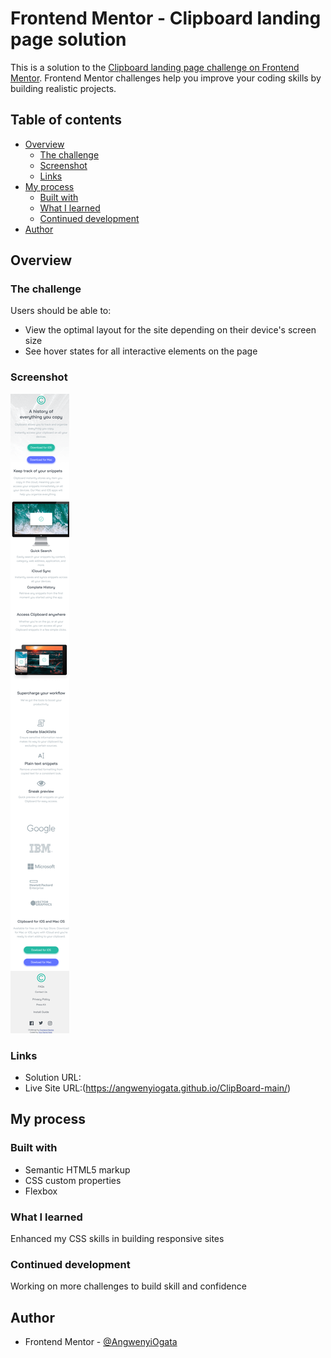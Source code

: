 # Frontend Mentor - Clipboard landing page solution

This is a solution to the [Clipboard landing page challenge on Frontend Mentor](https://www.frontendmentor.io/challenges/clipboard-landing-page-5cc9bccd6c4c91111378ecb9). Frontend Mentor challenges help you improve your coding skills by building realistic projects.

## Table of contents

- [Overview](#overview)
  - [The challenge](#the-challenge)
  - [Screenshot](#screenshot)
  - [Links](#links)
- [My process](#my-process)
  - [Built with](#built-with)
  - [What I learned](#what-i-learned)
  - [Continued development](#continued-development)
- [Author](#author)

## Overview

### The challenge

Users should be able to:

- View the optimal layout for the site depending on their device's screen size
- See hover states for all interactive elements on the page

### Screenshot

![alt(desktop screenshot)](screenshot2.png)

### Links

- Solution URL: 
- Live Site URL:(https://angwenyiogata.github.io/ClipBoard-main/)

## My process

### Built with

- Semantic HTML5 markup
- CSS custom properties
- Flexbox

### What I learned

Enhanced my CSS skills in building responsive sites

### Continued development

Working on more challenges to build skill and confidence

## Author

- Frontend Mentor - [@AngwenyiOgata]([https://www.frontendmentor.io/profile/yourusername](https://www.frontendmentor.io/profile/AngwenyiOgata))
